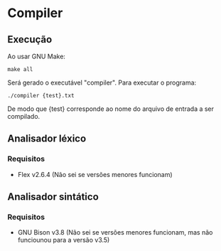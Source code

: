 # Compiler
## Execução
Ao usar GNU Make:

    make all
Será gerado o executável "compiler". Para executar o programa:

    ./compiler {test}.txt
De modo que {test} corresponde ao nome do arquivo de entrada a ser compilado.

## Analisador léxico
### Requisitos
 - Flex v2.6.4 (Não sei se versões menores funcionam)
## Analisador sintático
### Requisitos
- GNU Bison v3.8 (Não sei se versões menores funcionam, mas não funciounou para a versão v3.5)

